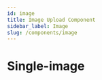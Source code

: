 ```yaml
---
id: image
title: Image Upload Component
sidebar_label: Image
slug: /components/image
---
```


# Single-image